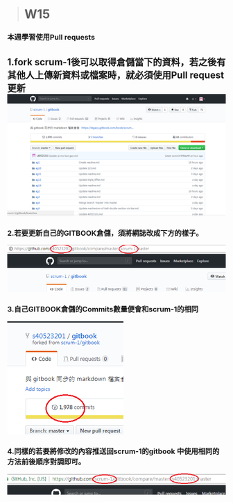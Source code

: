 > # W15

### 本週學習使用Pull requests

## 1.fork scrum-1後可以取得倉儲當下的資料，若之後有其他人上傳新資料或檔案時，就必須使用Pull request更新![](/assets/imprt.png)

### 2.若要更新自己的GITBOOK倉儲，須將網誌改成下方的樣子。



![](/assets/impo.png)

### 3.自己GITBOOK倉儲的Commits數量便會和scrum-1的相同

![](/assets/port.png)



### 4.同樣的若要將修改的內容推送回scrum-1的gitbook 中使用相同的方法前後順序對調即可。

![](/assets/imrt.png)

